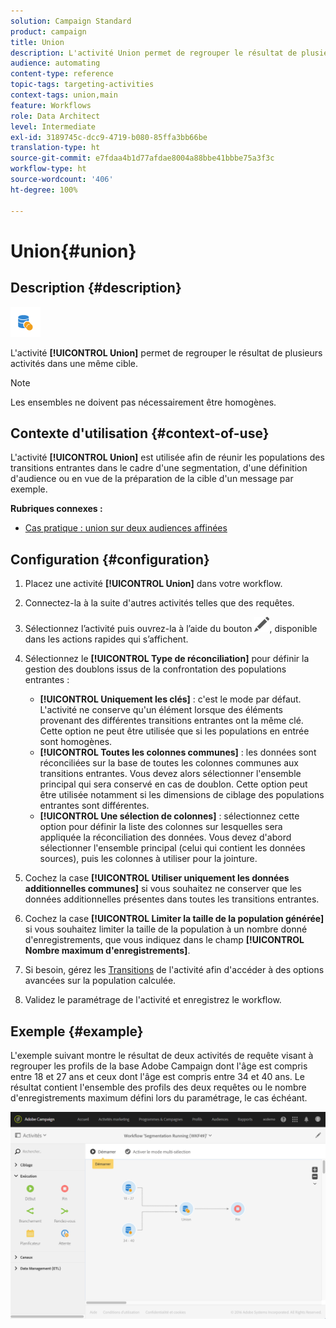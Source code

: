 ```yaml
---
solution: Campaign Standard
product: campaign
title: Union
description: L'activité Union permet de regrouper le résultat de plusieurs activités dans une même cible.
audience: automating
content-type: reference
topic-tags: targeting-activities
context-tags: union,main
feature: Workflows
role: Data Architect
level: Intermediate
exl-id: 3189745c-dcc9-4719-b080-85ffa3bb66be
translation-type: ht
source-git-commit: e7fdaa4b1d77afdae8004a88bbe41bbbe75a3f3c
workflow-type: ht
source-wordcount: '406'
ht-degree: 100%

---
```


# Union{#union}

## Description {#description}

![](assets/union.png)

L&#39;activité **[!UICONTROL Union]** permet de regrouper le résultat de plusieurs activités dans une même cible.

>[!NOTE]
>
>Les ensembles ne doivent pas nécessairement être homogènes.

## Contexte d&#39;utilisation {#context-of-use}

L&#39;activité **[!UICONTROL Union]** est utilisée afin de réunir les populations des transitions entrantes dans le cadre d&#39;une segmentation, d&#39;une définition d&#39;audience ou en vue de la préparation de la cible d&#39;un message par exemple.

**Rubriques connexes :**

* [Cas pratique : union sur deux audiences affinées](../../automating/using/union-on-two-refined-audiences.md)

## Configuration {#configuration}

1. Placez une activité **[!UICONTROL Union]** dans votre workflow.
1. Connectez-la à la suite d&#39;autres activités telles que des requêtes.
1. Sélectionnez l’activité puis ouvrez-la à l’aide du bouton ![](assets/edit_darkgrey-24px.png), disponible dans les actions rapides qui s’affichent.
1. Sélectionnez le **[!UICONTROL Type de réconciliation]** pour définir la gestion des doublons issus de la confrontation des populations entrantes :

   * **[!UICONTROL Uniquement les clés]** : c&#39;est le mode par défaut. L&#39;activité ne conserve qu&#39;un élément lorsque des éléments provenant des différentes transitions entrantes ont la même clé. Cette option ne peut être utilisée que si les populations en entrée sont homogènes.
   * **[!UICONTROL Toutes les colonnes communes]** : les données sont réconciliées sur la base de toutes les colonnes communes aux transitions entrantes. Vous devez alors sélectionner l&#39;ensemble principal qui sera conservé en cas de doublon. Cette option peut être utilisée notamment si les dimensions de ciblage des populations entrantes sont différentes.
   * **[!UICONTROL Une sélection de colonnes]** : sélectionnez cette option pour définir la liste des colonnes sur lesquelles sera appliquée la réconciliation des données. Vous devez d&#39;abord sélectionner l&#39;ensemble principal (celui qui contient les données sources), puis les colonnes à utiliser pour la jointure.

1. Cochez la case **[!UICONTROL Utiliser uniquement les données additionnelles communes]** si vous souhaitez ne conserver que les données additionnelles présentes dans toutes les transitions entrantes.
1. Cochez la case **[!UICONTROL Limiter la taille de la population générée]** si vous souhaitez limiter la taille de la population à un nombre donné d&#39;enregistrements, que vous indiquez dans le champ **[!UICONTROL Nombre maximum d&#39;enregistrements]**.
1. Si besoin, gérez les [Transitions](../../automating/using/activity-properties.md) de l&#39;activité afin d&#39;accéder à des options avancées sur la population calculée.
1. Validez le paramétrage de l&#39;activité et enregistrez le workflow.

## Exemple {#example}

L&#39;exemple suivant montre le résultat de deux activités de requête visant à regrouper les profils de la base Adobe Campaign dont l&#39;âge est compris entre 18 et 27 ans et ceux dont l&#39;âge est compris entre 34 et 40 ans. Le résultat contient l&#39;ensemble des profils des deux requêtes ou le nombre d&#39;enregistrements maximum défini lors du paramétrage, le cas échéant.

![](assets/wkf_union_example.png)
